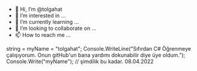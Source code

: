 - 👋 Hi, I’m @tolgahat
- 👀 I’m interested in ...
- 🌱 I’m currently learning ...
- 💞️ I’m looking to collaborate on ...
- 📫 How to reach me ...

<!---
Yukarısı çok tatlıydı silmeye kıyamadım.
--->
string = myName = "tolgahat";
Console.WriteLine("Sıfırdan C# Öğrenmeye çalışıyorum. Onun gitHub'un bana yardımı dokunabilir diye üye oldum.");
Console.Write("myName");
// şimdilik bu kadar. 08.04.2022

